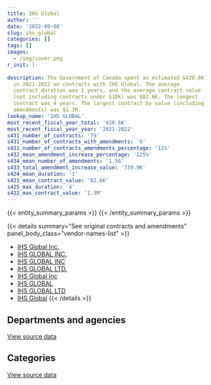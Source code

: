 ```yaml
---
title: IHS Global
author: ''
date: '2022-09-08'
slug: ihs_global
categories: []
tags: []
images:
  - /img/cover.png
r_init: |-
  
description: The Government of Canada spent an estimated $420.6K
  in 2021-2022 on contracts with IHS Global. The average
  contract duration was 1 years, and the average contract value
  (not including contracts under $10k) was $82.6K. The longest
  contract was 4 years. The largest contract by value (including
  amendments) was $1.3M.
lookup_name: 'IHS GLOBAL'
most_recent_fiscal_year_total: '420.6K'
most_recent_fiscal_year_year: '2021-2022'
s431_number_of_contracts: '79'
s431_number_of_contracts_with_amendments: '9'
s431_number_of_contracts_amendments_percentage: '11%'
s432_mean_amendment_increase_percentage: '125%'
s434_mean_number_of_amendments: '1.56'
s433_total_amendment_increase_value: '739.9K'
s424_mean_duration: '1'
s421_mean_contract_value: '82.6K'
s425_max_duration: '4'
s422_max_contract_value: '1.3M'
---
```


<script src="/rmarkdown-libs/htmlwidgets/htmlwidgets.js"></script>
<link href="/rmarkdown-libs/datatables-css/datatables-crosstalk.css" rel="stylesheet" />
<script src="/rmarkdown-libs/datatables-binding/datatables.js"></script>
<script src="/rmarkdown-libs/jquery/jquery-3.6.0.min.js"></script>
<link href="/rmarkdown-libs/dt-core-bootstrap/css/dataTables.bootstrap.min.css" rel="stylesheet" />
<link href="/rmarkdown-libs/dt-core-bootstrap/css/dataTables.bootstrap.extra.css" rel="stylesheet" />
<script src="/rmarkdown-libs/dt-core-bootstrap/js/jquery.dataTables.min.js"></script>
<script src="/rmarkdown-libs/dt-core-bootstrap/js/dataTables.bootstrap.min.js"></script>
<link href="/rmarkdown-libs/crosstalk/css/crosstalk.min.css" rel="stylesheet" />
<script src="/rmarkdown-libs/crosstalk/js/crosstalk.min.js"></script>
<script src="/rmarkdown-libs/htmlwidgets/htmlwidgets.js"></script>
<link href="/rmarkdown-libs/datatables-css/datatables-crosstalk.css" rel="stylesheet" />
<script src="/rmarkdown-libs/datatables-binding/datatables.js"></script>
<script src="/rmarkdown-libs/jquery/jquery-3.6.0.min.js"></script>
<link href="/rmarkdown-libs/dt-core-bootstrap/css/dataTables.bootstrap.min.css" rel="stylesheet" />
<link href="/rmarkdown-libs/dt-core-bootstrap/css/dataTables.bootstrap.extra.css" rel="stylesheet" />
<script src="/rmarkdown-libs/dt-core-bootstrap/js/jquery.dataTables.min.js"></script>
<script src="/rmarkdown-libs/dt-core-bootstrap/js/dataTables.bootstrap.min.js"></script>
<link href="/rmarkdown-libs/crosstalk/css/crosstalk.min.css" rel="stylesheet" />
<script src="/rmarkdown-libs/crosstalk/js/crosstalk.min.js"></script>

{{< entity_summary_params >}}
{{< /entity_summary_params >}}

{{< details summary="See original contracts and amendments" panel_body_class="vendor-names-list" >}}
- [IHS Global Inc.](https://search.open.canada.ca/en/ct/?sort=contract_value_f%20desc&page=1&search_text=%22IHS%20Global%20Inc.%22)
- [IHS GLOBAL INC.](https://search.open.canada.ca/en/ct/?sort=contract_value_f%20desc&page=1&search_text=%22IHS%20GLOBAL%20INC.%22)
- [IHS GLOBAL INC](https://search.open.canada.ca/en/ct/?sort=contract_value_f%20desc&page=1&search_text=%22IHS%20GLOBAL%20INC%22)
- [IHS GLOBAL LTD.](https://search.open.canada.ca/en/ct/?sort=contract_value_f%20desc&page=1&search_text=%22IHS%20GLOBAL%20LTD.%22)
- [IHS Global Inc](https://search.open.canada.ca/en/ct/?sort=contract_value_f%20desc&page=1&search_text=%22IHS%20Global%20Inc%22)
- [IHS GLOBAL](https://search.open.canada.ca/en/ct/?sort=contract_value_f%20desc&page=1&search_text=%22IHS%20GLOBAL%22)
- [IHS GLOBAL LTD](https://search.open.canada.ca/en/ct/?sort=contract_value_f%20desc&page=1&search_text=%22IHS%20GLOBAL%20LTD%22)
- [IHS Global](https://search.open.canada.ca/en/ct/?sort=contract_value_f%20desc&page=1&search_text=%22IHS%20Global%22)
{{< /details >}}

## Departments and agencies

<div id="htmlwidget-1" style="width:100%;height:auto;" class="datatables html-widget"></div>
<script type="application/json" data-for="htmlwidget-1">{"x":{"style":"bootstrap","filter":"none","vertical":false,"data":[["<a href=\"/departments/cbsa-asfc/\">Canada Border Services Agency<\/a>","<a href=\"/departments/cer-rec/\">Canada Energy Regulator<\/a>","<a href=\"/departments/cfia-acia/\">Canadian Food Inspection Agency<\/a>","<a href=\"/departments/cnsc-ccsn/\">Canadian Nuclear Safety Commission<\/a>","<a href=\"/departments/dfo-mpo/\">Fisheries and Oceans Canada<\/a>","<a href=\"/departments/dnd-mdn/\">National Defence<\/a>","<a href=\"/departments/ec/\">Environment and Climate Change Canada<\/a>","<a href=\"/departments/fin/\">Department of Finance Canada<\/a>","<a href=\"/departments/hc-sc/\">Health Canada<\/a>","<a href=\"/departments/ic/\">Innovation, Science and Economic Development Canada<\/a>","<a href=\"/departments/nrcan-rncan/\">Natural Resources Canada<\/a>","<a href=\"/departments/oag-bvg/\">Office of the Auditor General of Canada<\/a>","<a href=\"/departments/pco-bcp/\">Privy Council Office<\/a>","<a href=\"/departments/ps-sp/\">Public Safety Canada<\/a>","<a href=\"/departments/tc/\">Transport Canada<\/a>"],[132658.65,65905.89,1201.43,null,13477.9,170746.17,149290.73,16190.08,43730.24,298611.4,107643.22,373.3,63224.83,148246.18,47373.69],[158010.21,288258.14,12502.33,23221,27379.96,12092.29,56964.55,17926.08,41813.29,136147.92,null,7190.94,63128.41,289869.57,null],[68575.42,60559.54,null,25090.43,null,25779.58,83930.74,18152.69,null,10598.94,null,6798,2997.72,null,null],[null,85755.55,36865.07,null,null,15869.66,244202.64,18073.67,null,19873.01,null,null,null,null,null]],"container":"<table class=\"table table-striped table-hover row-border order-column display\">\n  <thead>\n    <tr>\n      <th>Department<\/th>\n      <th>2018-2019<\/th>\n      <th>2019-2020<\/th>\n      <th>2020-2021<\/th>\n      <th>2021-2022<\/th>\n    <\/tr>\n  <\/thead>\n<\/table>","options":{"order":[[4,"desc"]],"pageLength":10,"autoWidth":true,"columnDefs":[{"targets":1,"render":"function(data, type, row, meta) {\n    return type !== 'display' ? data : DTWidget.formatCurrency(data, \"$\", 2, 3, \",\", \".\", true, null);\n  }"},{"targets":2,"render":"function(data, type, row, meta) {\n    return type !== 'display' ? data : DTWidget.formatCurrency(data, \"$\", 2, 3, \",\", \".\", true, null);\n  }"},{"targets":3,"render":"function(data, type, row, meta) {\n    return type !== 'display' ? data : DTWidget.formatCurrency(data, \"$\", 2, 3, \",\", \".\", true, null);\n  }"},{"targets":4,"render":"function(data, type, row, meta) {\n    return type !== 'display' ? data : DTWidget.formatCurrency(data, \"$\", 2, 3, \",\", \".\", true, null);\n  }"},{"width":"16%","targets":[1,2,3,4]},{"className":"dt-right","targets":[1,2,3,4]}],"orderClasses":false}},"evals":["options.columnDefs.0.render","options.columnDefs.1.render","options.columnDefs.2.render","options.columnDefs.3.render"],"jsHooks":[]}</script>
<p class="text-right">
<a href="https://github.com/GoC-Spending/contracts-data/tree/main/data/out/vendors/ihs_global/summary_by_fiscal_year_by_department.csv" class="source-data-link btn btn-link">View source data</a>
</p>

## Categories

<div id="htmlwidget-2" style="width:100%;height:auto;" class="datatables html-widget"></div>
<script type="application/json" data-for="htmlwidget-2">{"x":{"style":"bootstrap","filter":"none","vertical":false,"data":[["<a href=\"/categories/office_management/\">Office management<\/a>","<a href=\"/categories/professional_services/\">Professional services<\/a>","<a href=\"/categories/information_technology/\">Information technology<\/a>","<a href=\"/categories/travel/\">Travel<\/a>","<a href=\"/categories/human_capital/\">Human capital<\/a>"],[42557.88,null,798324.64,85247.65,332543.51],[12092.29,null,694368.04,56964.55,371079.83],[25779.58,22000,184348.2,null,70355.25],[15869.66,null,394321.82,null,10448.12]],"container":"<table class=\"table table-striped table-hover row-border order-column display\">\n  <thead>\n    <tr>\n      <th>Category<\/th>\n      <th>2018-2019<\/th>\n      <th>2019-2020<\/th>\n      <th>2020-2021<\/th>\n      <th>2021-2022<\/th>\n    <\/tr>\n  <\/thead>\n<\/table>","options":{"order":[[4,"desc"]],"dom":"t","pageLength":30,"autoWidth":true,"columnDefs":[{"targets":1,"render":"function(data, type, row, meta) {\n    return type !== 'display' ? data : DTWidget.formatCurrency(data, \"$\", 2, 3, \",\", \".\", true, null);\n  }"},{"targets":2,"render":"function(data, type, row, meta) {\n    return type !== 'display' ? data : DTWidget.formatCurrency(data, \"$\", 2, 3, \",\", \".\", true, null);\n  }"},{"targets":3,"render":"function(data, type, row, meta) {\n    return type !== 'display' ? data : DTWidget.formatCurrency(data, \"$\", 2, 3, \",\", \".\", true, null);\n  }"},{"targets":4,"render":"function(data, type, row, meta) {\n    return type !== 'display' ? data : DTWidget.formatCurrency(data, \"$\", 2, 3, \",\", \".\", true, null);\n  }"},{"width":"16%","targets":[1,2,3,4]},{"className":"dt-right","targets":[1,2,3,4]}],"orderClasses":false,"lengthMenu":[10,25,30,50,100]}},"evals":["options.columnDefs.0.render","options.columnDefs.1.render","options.columnDefs.2.render","options.columnDefs.3.render"],"jsHooks":[]}</script>
<p class="text-right">
<a href="https://github.com/GoC-Spending/contracts-data/tree/main/data/out/vendors/ihs_global/summary_by_fiscal_year_by_category.csv" class="source-data-link btn btn-link">View source data</a>
</p>
